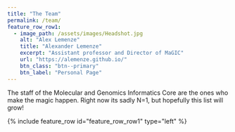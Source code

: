 ```yaml
---
title: "The Team"
permalink: /team/
feature_row_row1:
  - image_path: /assets/images/Headshot.jpg
    alt: "Alex Lemenze"
    title: "Alexander Lemenze"
    excerpt: "Assistant professor and Director of MaGIC"
    url: "https://alemenze.github.io/"
    btn_class: "btn--primary"
    btn_label: "Personal Page"     
---
```


The staff of the Molecular and Genomics Informatics Core are the ones who make the magic happen. Right now its sadly N=1, but hopefully this list will grow! 

{% include feature_row id="feature_row_row1" type="left" %}